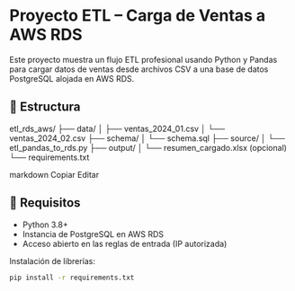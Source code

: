 # Proyecto ETL – Carga de Ventas a AWS RDS

Este proyecto muestra un flujo ETL profesional usando Python y Pandas para cargar datos de ventas desde archivos CSV a una base de datos PostgreSQL alojada en AWS RDS.

## 📁 Estructura

etl_rds_aws/
├── data/
│ ├── ventas_2024_01.csv
│ └── ventas_2024_02.csv
├── schema/
│ └── schema.sql
├── source/
│ └── etl_pandas_to_rds.py
├── output/
│ └── resumen_cargado.xlsx (opcional)
└── requirements.txt

markdown
Copiar
Editar

## 🔧 Requisitos

- Python 3.8+
- Instancia de PostgreSQL en AWS RDS
- Acceso abierto en las reglas de entrada (IP autorizada)

Instalación de librerías:

```bash
pip install -r requirements.txt